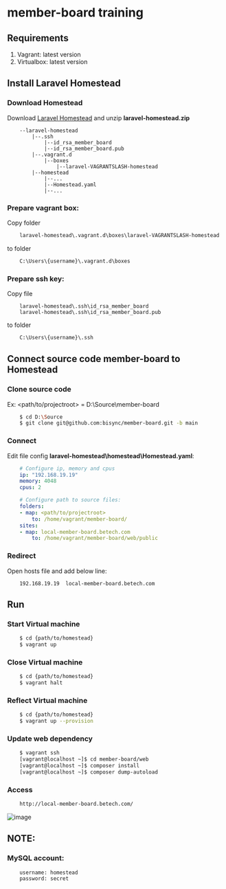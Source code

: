 # member-board training
## Requirements
1. Vagrant: latest version
2. Virtualbox: latest version

## Install Laravel Homestead

### Download Homestead
Download [Laravel Homestead](https://drive.google.com/file/d/1smDwBvFV2L06GbdQWrewH0wnkFF9fTly/view?usp=sharing) and unzip **laravel-homestead.zip**
```
    --laravel-homestead
        |--.ssh
            |--id_rsa_member_board
            |--id_rsa_member_board.pub
        |--.vagrant.d
            |--boxes
                |--laravel-VAGRANTSLASH-homestead
        |--homestead
            |--...
            |--Homestead.yaml
            |--...
```

### Prepare vagrant box:
Copy folder 
```bash
    laravel-homestead\.vagrant.d\boxes\laravel-VAGRANTSLASH-homestead
```

to folder
```bash
    C:\Users\{username}\.vagrant.d\boxes
```

### Prepare ssh key:
Copy file
```
    laravel-homestead\.ssh\id_rsa_member_board
    laravel-homestead\.ssh\id_rsa_member_board.pub
```

to folder
```bash
    C:\Users\{username}\.ssh
```

## Connect source code member-board to Homestead

### Clone source code
Ex: <path/to/projectroot> = D:\Source\member-board
```bash
    $ cd D:\Source
    $ git clone git@github.com:bisync/member-board.git -b main
```

### Connect
Edit file config **laravel-homestead\homestead\Homestead.yaml**:
```yaml
    # Configure ip, memory and cpus
    ip: "192.168.19.19"
    memory: 4048
    cpus: 2

    # Configure path to source files:
    folders:
    - map: <path/to/projectroot>
        to: /home/vagrant/member-board/
    sites:
    - map: local-member-board.betech.com
        to: /home/vagrant/member-board/web/public
```

### Redirect
Open hosts file and add below line:
```
    192.168.19.19  local-member-board.betech.com
```

## Run

### Start Virtual machine
```bash
    $ cd {path/to/homestead}
    $ vagrant up
```

### Close Virtual machine
```bash
    $ cd {path/to/homestead}
    $ vagrant halt
```

### Reflect Virtual machine
```bash
    $ cd {path/to/homestead}
    $ vagrant up --provision
```

### Update web dependency
```bash
    $ vagrant ssh
    [vagrant@localhost ~]$ cd member-board/web
    [vagrant@localhost ~]$ composer install
    [vagrant@localhost ~]$ composer dump-autoload
```

### Access
```bash
    http://local-member-board.betech.com/
```

![image](https://user-images.githubusercontent.com/65880494/168237543-756da99b-03d1-4b90-a457-c2e1bdaa0d87.png)

## NOTE: 

### MySQL account:
```
    username: homestead
    password: secret
```

